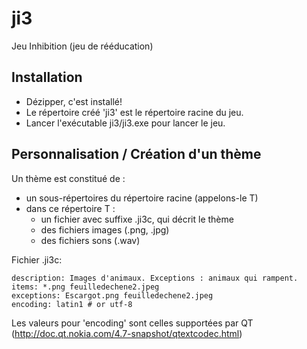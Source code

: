 ji3
===

Jeu Inhibition (jeu de rééducation)

Installation
------------
* Dézipper, c'est installé!
* Le répertoire créé 'ji3' est le répertoire racine du jeu.
* Lancer l'exécutable ji3/ji3.exe pour lancer le jeu.

Personnalisation / Création d'un thème
--------------------------------------

Un thème est constitué de :
* un sous-répertoires du répertoire racine (appelons-le T)
* dans ce répertoire T :
    * un fichier avec suffixe .ji3c, qui décrit le thème
    * des fichiers images (.png, .jpg)
    * des fichiers sons (.wav)


Fichier .ji3c:

    description: Images d'animaux. Exceptions : animaux qui rampent.
    items: *.png feuilledechene2.jpeg
    exceptions: Escargot.png feuilledechene2.jpeg
    encoding: latin1 # or utf-8

Les valeurs pour 'encoding' sont celles supportées par QT (http://doc.qt.nokia.com/4.7-snapshot/qtextcodec.html)

